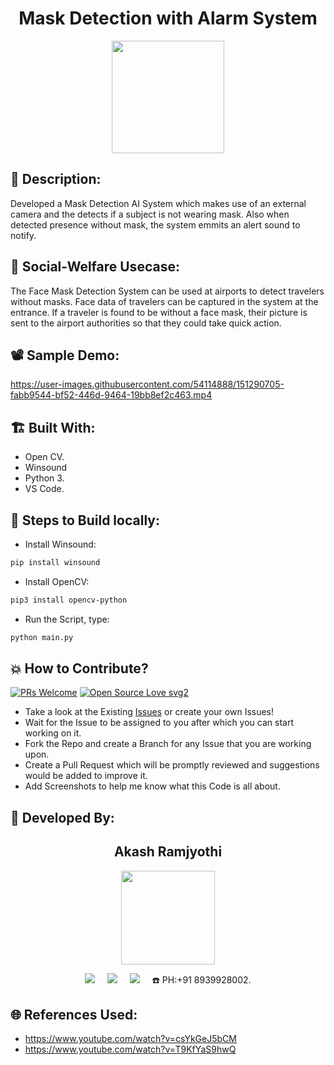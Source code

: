<h1 align="center">Mask Detection with Alarm System</h1>

<p align="center">
<img src="https://user-images.githubusercontent.com/54114888/151290370-2a252589-d00e-419f-9118-447068f9f82c.png" width="180" height="180">
</p>

## 📜 Description:
Developed a Mask Detection AI System which makes use of an external camera and the detects if a subject is not wearing mask. Also when detected presence without mask, the system emmits an alert sound to notify.

## 🌳 Social-Welfare Usecase:
The Face Mask Detection System can be used at airports to detect travelers without masks. Face data of travelers can be captured in the system at the entrance. If a traveler is found to be without a face mask, their picture is sent to the airport authorities so that they could take quick action.

## 📽 Sample Demo:
https://user-images.githubusercontent.com/54114888/151290705-fabb9544-bf52-446d-9464-19bb8ef2c463.mp4

## 🏗 Built With:
 - Open CV.
 - Winsound
 - Python 3.
 - VS Code.

## 🧪 Steps to Build locally:
- Install Winsound: 
```bash
pip install winsound
```
- Install OpenCV: 
```bash
pip3 install opencv-python
```
- Run the Script, type: 
```bash
python main.py
```

## 💥 How to Contribute?

[![PRs Welcome](https://img.shields.io/badge/PRs-welcome-brightgreen.svg?style=flat-square)](http://makeapullrequest.com)
[![Open Source Love svg2](https://badges.frapsoft.com/os/v2/open-source.svg?v=103)](https://github.com/ellerbrock/open-source-badges/) 

- Take a look at the Existing [Issues](https://github.com/Akash-Ramjyothi/Mask-Detection-with-Alarm-System/ssues) or create your own Issues!
- Wait for the Issue to be assigned to you after which you can start working on it.
- Fork the Repo and create a Branch for any Issue that you are working upon.
- Create a Pull Request which will be promptly reviewed and suggestions would be added to improve it.
- Add Screenshots to help me know what this Code is all about.

## 👦 Developed By:
<h2 align="center">Akash Ramjyothi</h2>
<p align="center">
  <a href="https://github.com/Akash-Ramjyothi"><img src="https://avatars.githubusercontent.com/u/54114888?v=4" width=150px height=150px /></a> 
    
<p align="center">
  <a target="_blank"href="https://www.linkedin.com/in/akash-ramjyothi/"><img src="https://img.shields.io/badge/linkedin-%230077B5.svg?&style=for-the-badge&logo=linkedin&logoColor=white" /></a>&nbsp;&nbsp;&nbsp;&nbsp;
  <a href="mailto:akash.ramjyothi@gmail.com?subject=Hello%20Akash,%20From%20Github"><img src="https://img.shields.io/badge/gmail-%23D14836.svg?&style=for-the-badge&logo=gmail&logoColor=white" /></a>&nbsp;&nbsp;&nbsp;&nbsp;
  <a href="https://www.instagram.com/akash.ramjyothi/"><img src="https://img.shields.io/badge/instagram-%23D14836.svg?&style=for-the-badge&logo=instagram&logoColor=pink" /></a>&nbsp;&nbsp;&nbsp;&nbsp;
  ☎️ PH:+91 8939928002.
</p>

## 🌐 References Used:
- https://www.youtube.com/watch?v=csYkGeJ5bCM
- https://www.youtube.com/watch?v=T9KfYaS9hwQ
